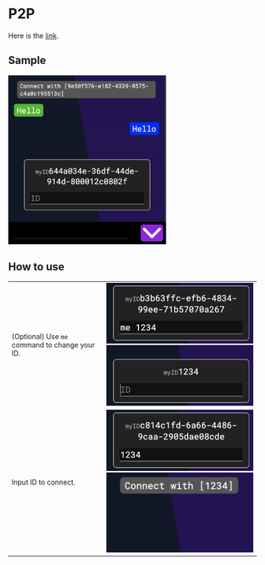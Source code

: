 # P2P

Here is the [link](https://ktechi.github.io/P2P/).

## Sample
<img src="image/1.png" style="width:20rem;"/>

## How to use
|||
|-|-|
| (Optional) Use `me` command to change your ID. | <img src="image/2.png" style="width:20rem;"/><img src="image/3.png" style="width:20rem;"/> |
| Input ID to connect. | <img src="image/4.png" style="width:20rem;"/><img src="image/5.png" style="width:20rem;"/> |

